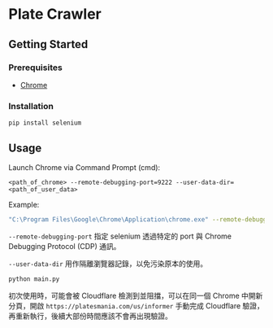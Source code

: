 # Plate Crawler

## Getting Started

### Prerequisites 

- [Chrome](https://www.google.com/chrome/)

### Installation

```shell
pip install selenium
```

## Usage

Launch Chrome via Command Prompt (cmd):

```text
<path_of_chrome> --remote-debugging-port=9222 --user-data-dir=<path_of_user_data>
```

Example:

```bash
"C:\Program Files\Google\Chrome\Application\chrome.exe" --remote-debugging-port=9222 --user-data-dir="D:\Chrome"
```

`--remote-debugging-port` 指定 selenium 透過特定的 port 與 Chrome Debugging Protocol (CDP) 通訊。

`--user-data-dir` 用作隔離瀏覽器記錄，以免污染原本的使用。

```bash
python main.py
```

初次使用時，可能會被 Cloudflare 檢測到並阻擋，可以在同一個 Chrome 中開新分頁，開啟 `https://platesmania.com/us/informer` 手動完成 Cloudflare 驗證，再重新執行，後續大部份時間應該不會再出現驗證。